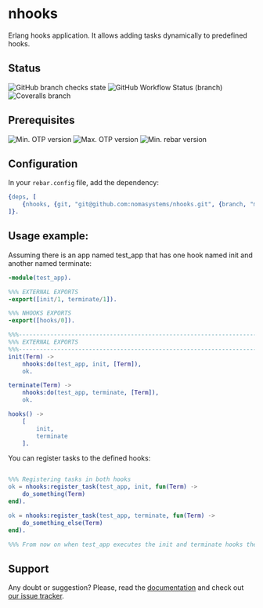 # nhooks

Erlang hooks application. It allows adding tasks dynamically to predefined hooks.

## Status

![GitHub branch checks state](https://img.shields.io/github/checks-status/nomasystems/nhooks/main)
![GitHub Workflow Status (branch)](https://img.shields.io/github/workflow/status/nomasystems/nhooks/ci/main)
![Coveralls branch](https://img.shields.io/coveralls/github/nomasystems/nhooks/main)

<!--
![GitHub all releases](https://img.shields.io/github/downloads/nomasystems/nhooks/total)
![GitHub Sponsors](https://img.shields.io/github/sponsors/nomasystems)

![GitHub closed issues](https://img.shields.io/github/issues-closed-raw/nomasystems/nhooks)
![GitHub closed pull requests](https://img.shields.io/github/issues-pr-closed-raw/nomasystems/nhooks)
-->

## Prerequisites

![Min. OTP version](https://img.shields.io/badge/min._OTP-22-blue)
![Max. OTP version](https://img.shields.io/badge/max._OTP-24-blue)
![Min. rebar version](https://img.shields.io/badge/min._rebar-3.14.X-blue)

## Configuration

In your `rebar.config` file, add the dependency:
```erl
{deps, [
    {nhooks, {git, "git@github.com:nomasystems/nhooks.git", {branch, "main"}}}
]}.
```

## Usage example:

Assuming there is an app named test_app that has one hook named init and another named terminate:

```erl
-module(test_app).

%%% EXTERNAL EXPORTS
-export([init/1, terminate/1]).

%%% NHOOKS EXPORTS
-export([hooks/0]).

%%%-----------------------------------------------------------------------------
%%% EXTERNAL EXPORTS
%%%-----------------------------------------------------------------------------
init(Term) ->
    nhooks:do(test_app, init, [Term]),
    ok.

terminate(Term) ->
    nhooks:do(test_app, terminate, [Term]),
    ok.

hooks() ->
    [
        init,
        terminate
    ].


```

You can register tasks to the defined hooks:

```erl

%%% Registering tasks in both hooks
ok = nhooks:register_task(test_app, init, fun(Term) ->
    do_something(Term)
end).

ok = nhooks:register_task(test_app, terminate, fun(Term) ->
    do_something_else(Term)
end).

%%% From now on when test_app executes the init and terminate hooks the registered tasks will be executed

```

## Support

Any doubt or suggestion? Please, read the [documentation](http://nomasystems.github.io/nhooks) and check out [our issue tracker](https://github.com/nomasystems/nhooks/issues).
